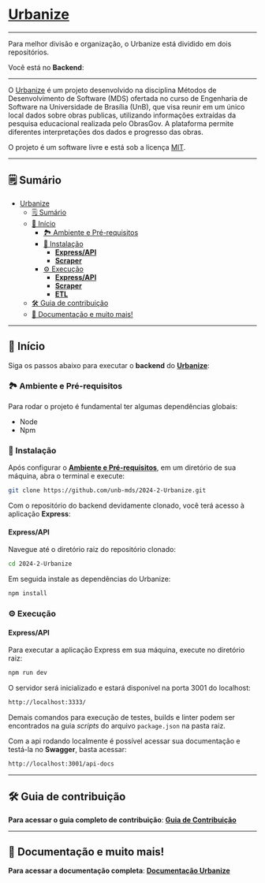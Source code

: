 # [Urbanize](#)

---

Para melhor divisão e organização, o Urbanize está dividido em dois repositórios.

Você está no **Backend**:

---

O [Urbanize](#) é um projeto desenvolvido na disciplina Métodos de Desenvolvimento de Software (MDS) ofertada no curso de Engenharia de Software na Universidade de Brasília (UnB), que visa reunir em um único local dados sobre obras publicas, utilizando informações extraídas da pesquisa educacional realizada pelo ObrasGov. A plataforma permite diferentes interpretações dos dados e progresso das obras.

O projeto é um software livre e está sob a licença [MIT](./LICENSE).

---

## 🗒️ Sumário

- [Urbanize](#urbanize)
  - [🗒️ Sumário](#️-sumário)
  - [🏁 Início](#-início)
    - [🏞️ Ambiente e Pré-requisitos](#️-ambiente-e-pré-requisitos)
    - [📲 Instalação](#-instalação)
      - [**Express/API**](#expressapi)
      - [**Scraper**](#scraper)
    - [⚙️ Execução](#️-execução)
      - [**Express/API**](#expressapi-1)
      - [**Scraper**](#scraper-1)
      - [**ETL**](#etl)
  - [🛠️ Guia de contribuição](#️-guia-de-contribuição)
  - [📒 Documentação e muito mais!](#-documentação-e-muito-mais)

---

## 🏁 Início

Siga os passos abaixo para executar o **backend** do [**Urbanize**](#):

### 🏞️ Ambiente e Pré-requisitos

Para rodar o projeto é fundamental ter algumas dependências globais:

- Node
- Npm

### 📲 Instalação

Após configurar o [**Ambiente e Pré-requisitos**](https://unb-mds.github.io/2024-1-EducaMinas-frontend/environment/), em um diretório de sua máquina, abra o terminal e execute:

```bash
git clone https://github.com/unb-mds/2024-2-Urbanize.git
```

Com o repositório do backend devidamente clonado, você terá acesso à aplicação **Express**:

#### **Express/API**

Navegue até o diretório raiz do repositório clonado:

```bash
cd 2024-2-Urbanize
```
Em seguida instale as dependências do Urbanize:

```bash
npm install
```

### ⚙️ Execução

#### **Express/API**

Para executar a aplicação Express em sua máquina, execute no diretório raiz:

```bash
npm run dev
```
O servidor será inicializado e estará disponível na porta 3001 do localhost:

```bash
http://localhost:3333/
```

Demais comandos para execução de testes, builds e linter podem ser encontrados na guia _scripts_  do arquivo `package.json` na pasta raiz.

Com a api rodando localmente é possível acessar sua documentação e testá-la no **Swagger**, basta acessar:

```bash
http://localhost:3001/api-docs
```
---

## 🛠️ Guia de contribuição

**Para acessar o guia completo de contribuição**: [**Guia de Contribuição**](https://unb-mds.github.io/2024-2-Urbanize/)

---

## 📒 Documentação e muito mais!

**Para acessar a documentação completa**: [**Documentação Urbanize**](https://unb-mds.github.io/2024-2-Urbanize/)
